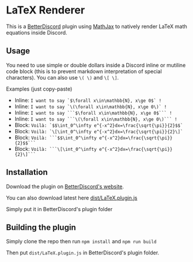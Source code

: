 # LaTeX Renderer
This is a [BetterDiscord](https://betterdiscord.app/) plugin using [MathJax](https://www.mathjax.org/) to natively render LaTeX math equations inside Discord.

## Usage
You need to use simple or double dollars inside a Discord inline or mutiline code block (this is to prevent markdown interpretation of special characters).
You can also use `\( \)` and `\[ \]`.

Examples (just copy-paste)
- Inline: `` I want to say `$\forall x\in\mathbb{N}, x\ge 0$` ! ``
- Inline: `` I want to say `\(\forall x\in\mathbb{N}, x\ge 0\)` ! ``
- Inline: `` I want to say ```$\forall x\in\mathbb{N}, x\ge 0$``` ! ``
- Inline: `` I want to say ```\(\forall x\in\mathbb{N}, x\ge 0\)``` ! ``
- Block: `` Voilà: `$$\int_0^\infty e^{-x^2}dx=\frac{\sqrt{\pi}}{2}$$` ``
- Block: `` Voilà: `\[\int_0^\infty e^{-x^2}dx=\frac{\sqrt{\pi}}{2}\]` ``
- Block: `` Voilà: ```$$\int_0^\infty e^{-x^2}dx=\frac{\sqrt{\pi}}{2}$$``` ``
- Block: `` Voilà: ```\[\int_0^\infty e^{-x^2}dx=\frac{\sqrt{\pi}}{2}\]``` ``

## Installation
Download the plugin on [BetterDiscord's website](https://betterdiscord.app/plugin/LaTeX%20Renderer).

You can also download latest here [dist/LaTeX.plugin.js](dist/LaTeX.plugin.js)

Simply put it in BetterDiscord's plugin folder

## Building the plugin
Simply clone the repo then run `npm install` and `npm run build`

Then put `dist/LaTeX.plugin.js` in BetterDiscord's plugin folder.